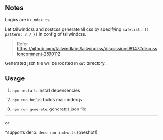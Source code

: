 ## Notes

Logics are in `index.ts`.

Let tailwindcss and postcss generate all css by specifying `safelist: [{ pattern: /./ }]` in config of tailwindcss.

> Refer https://github.com/tailwindlabs/tailwindcss/discussions/8147#discussioncomment-2590112

Generated json file will be located in `out` directory.

## Usage

1. `npm install`: install dependencies

2. `npm run build`: builds main index.js

3. `npm run generate`: generates json file

---

or

\*supports deno: `deno run index.ts` (oneshot!)
